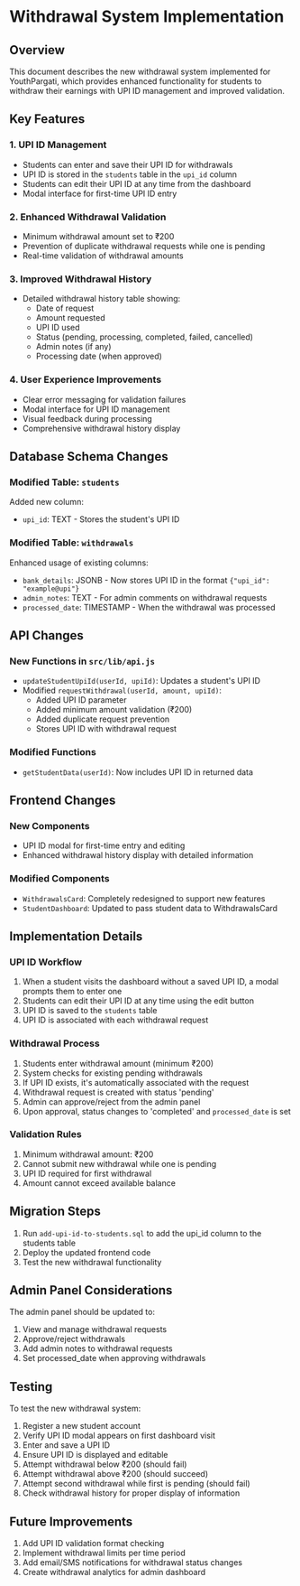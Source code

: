 # Withdrawal System Implementation

## Overview
This document describes the new withdrawal system implemented for YouthPargati, which provides enhanced functionality for students to withdraw their earnings with UPI ID management and improved validation.

## Key Features

### 1. UPI ID Management
- Students can enter and save their UPI ID for withdrawals
- UPI ID is stored in the `students` table in the `upi_id` column
- Students can edit their UPI ID at any time from the dashboard
- Modal interface for first-time UPI ID entry

### 2. Enhanced Withdrawal Validation
- Minimum withdrawal amount set to ₹200
- Prevention of duplicate withdrawal requests while one is pending
- Real-time validation of withdrawal amounts

### 3. Improved Withdrawal History
- Detailed withdrawal history table showing:
  - Date of request
  - Amount requested
  - UPI ID used
  - Status (pending, processing, completed, failed, cancelled)
  - Admin notes (if any)
  - Processing date (when approved)

### 4. User Experience Improvements
- Clear error messaging for validation failures
- Modal interface for UPI ID management
- Visual feedback during processing
- Comprehensive withdrawal history display

## Database Schema Changes

### Modified Table: `students`
Added new column:
- `upi_id`: TEXT - Stores the student's UPI ID

### Modified Table: `withdrawals`
Enhanced usage of existing columns:
- `bank_details`: JSONB - Now stores UPI ID in the format `{"upi_id": "example@upi"}`
- `admin_notes`: TEXT - For admin comments on withdrawal requests
- `processed_date`: TIMESTAMP - When the withdrawal was processed

## API Changes

### New Functions in `src/lib/api.js`
- `updateStudentUpiId(userId, upiId)`: Updates a student's UPI ID
- Modified `requestWithdrawal(userId, amount, upiId)`: 
  - Added UPI ID parameter
  - Added minimum amount validation (₹200)
  - Added duplicate request prevention
  - Stores UPI ID with withdrawal request

### Modified Functions
- `getStudentData(userId)`: Now includes UPI ID in returned data

## Frontend Changes

### New Components
- UPI ID modal for first-time entry and editing
- Enhanced withdrawal history display with detailed information

### Modified Components
- `WithdrawalsCard`: Completely redesigned to support new features
- `StudentDashboard`: Updated to pass student data to WithdrawalsCard

## Implementation Details

### UPI ID Workflow
1. When a student visits the dashboard without a saved UPI ID, a modal prompts them to enter one
2. Students can edit their UPI ID at any time using the edit button
3. UPI ID is saved to the `students` table
4. UPI ID is associated with each withdrawal request

### Withdrawal Process
1. Students enter withdrawal amount (minimum ₹200)
2. System checks for existing pending withdrawals
3. If UPI ID exists, it's automatically associated with the request
4. Withdrawal request is created with status 'pending'
5. Admin can approve/reject from the admin panel
6. Upon approval, status changes to 'completed' and `processed_date` is set

### Validation Rules
1. Minimum withdrawal amount: ₹200
2. Cannot submit new withdrawal while one is pending
3. UPI ID required for first withdrawal
4. Amount cannot exceed available balance

## Migration Steps

1. Run `add-upi-id-to-students.sql` to add the upi_id column to the students table
2. Deploy the updated frontend code
3. Test the new withdrawal functionality

## Admin Panel Considerations

The admin panel should be updated to:
1. View and manage withdrawal requests
2. Approve/reject withdrawals
3. Add admin notes to withdrawal requests
4. Set processed_date when approving withdrawals

## Testing

To test the new withdrawal system:

1. Register a new student account
2. Verify UPI ID modal appears on first dashboard visit
3. Enter and save a UPI ID
4. Ensure UPI ID is displayed and editable
5. Attempt withdrawal below ₹200 (should fail)
6. Attempt withdrawal above ₹200 (should succeed)
7. Attempt second withdrawal while first is pending (should fail)
8. Check withdrawal history for proper display of information

## Future Improvements

1. Add UPI ID validation format checking
2. Implement withdrawal limits per time period
3. Add email/SMS notifications for withdrawal status changes
4. Create withdrawal analytics for admin dashboard